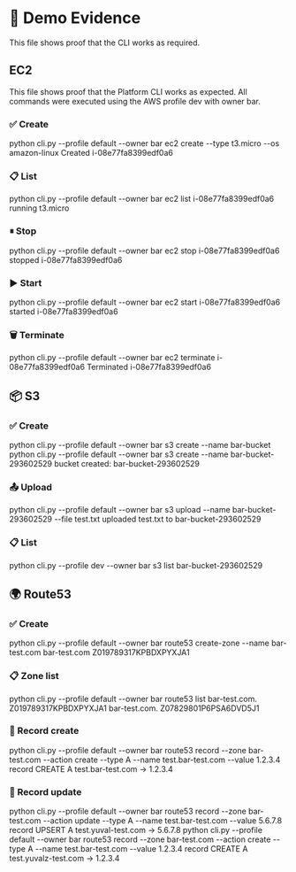 # 📂 Demo Evidence

This file shows proof that the CLI works as required.

## EC2

This file shows proof that the Platform CLI works as expected.
All commands were executed using the AWS profile dev with owner bar.

### ✅ Create

python cli.py --profile default --owner bar ec2 create --type t3.micro --os amazon-linux
Created i-08e77fa8399edf0a6

### 📋 List

python cli.py --profile default --owner bar ec2 list
i-08e77fa8399edf0a6  running  t3.micro

### ⏸ Stop

python cli.py --profile default --owner bar ec2 stop i-08e77fa8399edf0a6
stopped i-08e77fa8399edf0a6

### ▶️ Start

python cli.py --profile default --owner bar ec2 start i-08e77fa8399edf0a6
started i-08e77fa8399edf0a6

### 🗑 Terminate

python cli.py --profile default --owner bar ec2 terminate i-08e77fa8399edf0a6
Terminated i-08e77fa8399edf0a6

## 📦 S3

### ✅ Create

python cli.py --profile default --owner bar s3 create --name bar-bucket
python cli.py --profile default --owner bar s3 create --name bar-bucket-293602529
bucket created: bar-bucket-293602529

### 📤 Upload

python cli.py --profile default --owner bar s3 upload --name bar-bucket-293602529 --file test.txt
uploaded test.txt to bar-bucket-293602529

### 📋 List

python cli.py --profile dev --owner bar s3 list
bar-bucket-293602529

## 🌍 Route53

### ✅ Create

python cli.py --profile default --owner bar route53 create-zone --name bar-test.com
bar-test.com Z019789317KPBDXPYXJA1

### 📋 Zone list

python cli.py --profile default --owner bar route53 list
bar-test.com. Z019789317KPBDXPYXJA1
bar-test.com.   Z07829801P6PSA6DVD5J1

### 📝 Record create

python cli.py --profile default --owner bar route53 record --zone bar-test.com --action create --type A --name test.bar-test.com --value 1.2.3.4
record CREATE A test.bar-test.com -> 1.2.3.4

### 🔄 Record update

python cli.py --profile default --owner bar route53 record --zone bar-test.com --action update --type A --name test.bar-test.com --value 5.6.7.8
record UPSERT A test.yuval-test.com -> 5.6.7.8
python cli.py --profile default --owner bar route53 record --zone bar-test.com --action create --type A --name test.bar-test.com --value 1.2.3.4
record CREATE A test.yuvalz-test.com -> 1.2.3.4

